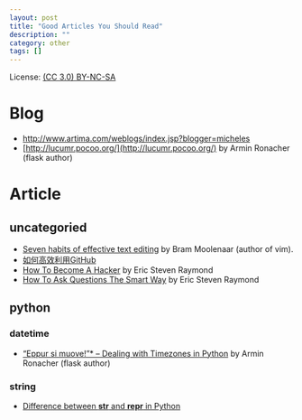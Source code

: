 ```yaml
---
layout: post
title: "Good Articles You Should Read"
description: ""
category: other
tags: []
---
```


License: [(CC 3.0) BY-NC-SA](http://creativecommons.org/licenses/by-nc-sa/3.0/)

# Blog

* http://www.artima.com/weblogs/index.jsp?blogger=micheles
* [http://lucumr.pocoo.org/](http://lucumr.pocoo.org/) by Armin Ronacher (flask author)

# Article

## uncategoried

* [Seven habits of effective text editing](http://www.moolenaar.net/habits.html) by Bram Moolenaar (author of vim).
* [如何高效利用GitHub](http://www.yangzhiping.com/tech/github.html)
* [How To Become A Hacker](http://catb.org/~esr/faqs/hacker-howto.html) by Eric Steven Raymond
* [How To Ask Questions The Smart Way](http://catb.org/~esr/faqs/smart-questions.html) by Eric Steven Raymond

## python

### datetime

* [“Eppur si muove!”* – Dealing with Timezones in Python](http://lucumr.pocoo.org/2011/7/15/eppur-si-muove/) by Armin Ronacher (flask author)

### string

* [Difference between __str__ and __repr__ in Python](http://stackoverflow.com/questions/1436703/difference-between-str-and-repr-in-python)

